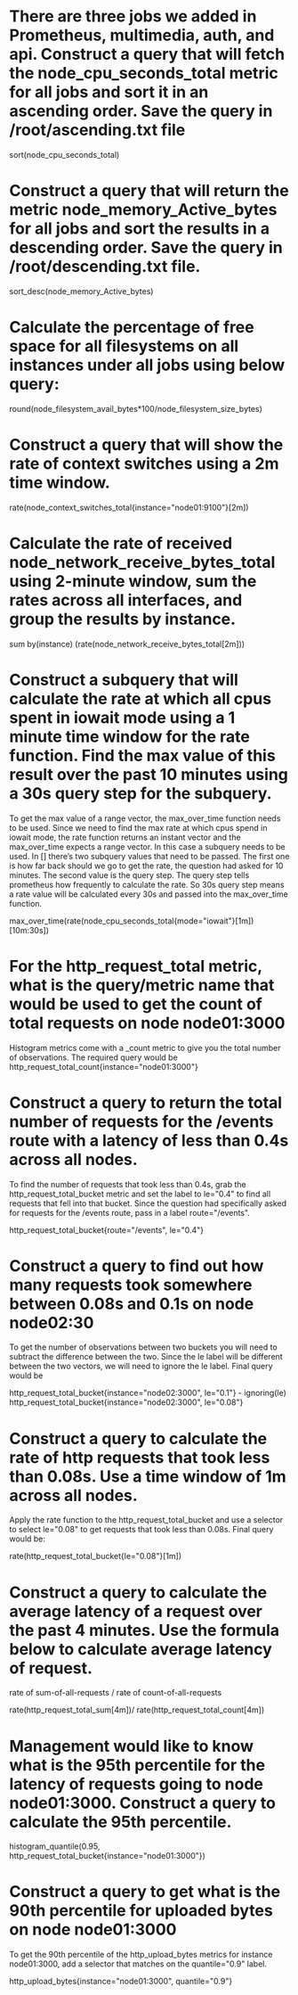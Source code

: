 # There are three jobs we added in Prometheus, multimedia, auth, and api. Construct a query that will fetch the node_cpu_seconds_total metric for all jobs and sort it in an ascending order. Save the query in /root/ascending.txt file
sort(node_cpu_seconds_total)

# Construct a query that will return the metric node_memory_Active_bytes for all jobs and sort the results in a descending order. Save the query in /root/descending.txt file.

sort_desc(node_memory_Active_bytes)

# Calculate the percentage of free space for all filesystems on all instances under all jobs using below query:

round(node_filesystem_avail_bytes*100/node_filesystem_size_bytes)

# Construct a query that will show the rate of context switches using a 2m time window.

rate(node_context_switches_total{instance="node01:9100"}[2m])

# Calculate the rate of received node_network_receive_bytes_total using 2-minute window, sum the rates across all interfaces, and group the results by instance. 
sum by(instance) (rate(node_network_receive_bytes_total[2m]))

# Construct a subquery that will calculate the rate at which all cpus spent in iowait mode using a 1 minute time window for the rate function. Find the max value of this result over the past 10 minutes using a 30s query step for the subquery.
To get the max value of a range vector, the max_over_time function needs to be used. Since we need to find the max rate at which cpus spend in iowait mode, the rate function returns an instant vector and the max_over_time expects a range vector. In this case a subquery needs to be used. In [] there’s two subquery values that need to be passed. The first one is how far back should we go to get the rate, the question had asked for 10 minutes. The second value is the query step. The query step tells prometheus how frequently to calculate the rate. So 30s query step means a rate value will be calculated every 30s and passed into the max_over_time function.

max_over_time(rate(node_cpu_seconds_total{mode="iowait"}[1m]) [10m:30s])

# For the http_request_total metric, what is the query/metric name that would be used to get the count of total requests on node node01:3000

Histogram metrics come with a _count metric to give you the total number of observations. The required query would be http_request_total_count{instance="node01:3000"}

# Construct a query to return the total number of requests for the /events route with a latency of less than 0.4s across all nodes.
To find the number of requests that took less than 0.4s, grab the http_request_total_bucket metric and set the label to le="0.4" to find all requests that fell into that bucket. Since the question had specifically asked for requests for the /events route, pass in a label route="/events". 

http_request_total_bucket{route="/events", le="0.4"}

# Construct a query to find out how many requests took somewhere between 0.08s and 0.1s on node node02:30

To get the number of observations between two buckets you will need to subtract the difference between the two. Since the le label will be different between the two vectors, we will need to ignore the le label. Final query would be

http_request_total_bucket{instance="node02:3000", le="0.1"} - ignoring(le) http_request_total_bucket{instance="node02:3000", le="0.08"}

# Construct a query to calculate the rate of http requests that took less than 0.08s. Use a time window of 1m across all nodes.
Apply the rate function to the http_request_total_bucket and use a selector to select le="0.08" to get requests that took less than 0.08s. Final query would be:

rate(http_request_total_bucket{le="0.08"}[1m])

# Construct a query to calculate the average latency of a request over the past 4 minutes. Use the formula below to calculate average latency of request.

rate of sum-of-all-requests / rate of count-of-all-requests

rate(http_request_total_sum[4m])/ rate(http_request_total_count[4m])

# Management would like to know what is the 95th percentile for the latency of requests going to node node01:3000. Construct a query to calculate the 95th percentile. 
histogram_quantile(0.95, http_request_total_bucket{instance="node01:3000"})

# Construct a query to get what is the 90th percentile for uploaded bytes on node node01:3000
To get the 90th percentile of the http_upload_bytes metrics for instance node01:3000, add a selector that matches on the quantile="0.9" label. 

http_upload_bytes{instance="node01:3000", quantile="0.9"}



